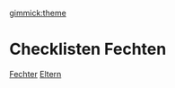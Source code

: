 [gimmick:theme](flatly)
# Checklisten Fechten
[Fechter](ChecklisteFechter.md)
[Eltern](ChecklisteEltern.md)
